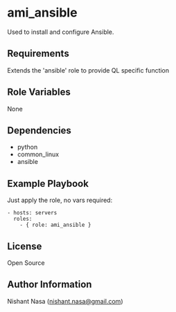 # ami_ansible

Used to install and configure Ansible.

## Requirements

Extends the 'ansible' role to provide QL specific function

## Role Variables

None

## Dependencies

* python
* common_linux
* ansible

## Example Playbook

Just apply the role, no vars required:

    - hosts: servers
      roles:
        - { role: ami_ansible }

## License

Open Source

## Author Information

Nishant Nasa (nishant.nasa@gmail.com)
